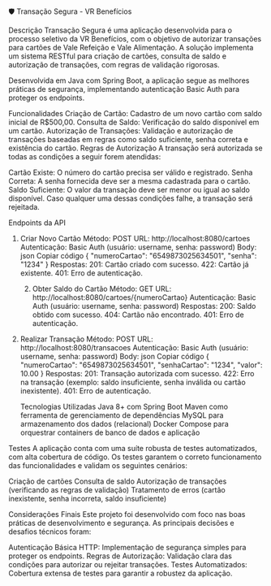🛡️ Transação Segura - VR Benefícios

Descrição
Transação Segura é uma aplicação desenvolvida para o processo seletivo da VR Benefícios, com o objetivo de autorizar transações para cartões de Vale Refeição e Vale Alimentação. A solução implementa um sistema RESTful para criação de cartões, consulta de saldo e autorização de transações, com regras de validação rigorosas.

Desenvolvida em Java com Spring Boot, a aplicação segue as melhores práticas de segurança, implementando autenticação Basic Auth para proteger os endpoints.

Funcionalidades
Criação de Cartão: Cadastro de um novo cartão com saldo inicial de R$500,00.
Consulta de Saldo: Verificação do saldo disponível em um cartão.
Autorização de Transações: Validação e autorização de transações baseadas em regras como saldo suficiente, senha correta e existência do cartão.
Regras de Autorização
A transação será autorizada se todas as condições a seguir forem atendidas:

Cartão Existe: O número do cartão precisa ser válido e registrado.
Senha Correta: A senha fornecida deve ser a mesma cadastrada para o cartão.
Saldo Suficiente: O valor da transação deve ser menor ou igual ao saldo disponível.
Caso qualquer uma dessas condições falhe, a transação será rejeitada.




Endpoints da API


1. Criar Novo Cartão
Método: POST
URL: http://localhost:8080/cartoes
Autenticação: Basic Auth (usuário: username, senha: password)
Body:
json
Copiar código
{
    "numeroCartao": "6549873025634501",
    "senha": "1234"
}
Respostas:
201: Cartão criado com sucesso.
422: Cartão já existente.
401: Erro de autenticação.

   2. Obter Saldo do Cartão
Método: GET
URL: http://localhost:8080/cartoes/{numeroCartao}
Autenticação: Basic Auth (usuário: username, senha: password)
Respostas:
200: Saldo obtido com sucesso.
404: Cartão não encontrado.
401: Erro de autenticação.

3. Realizar Transação
Método: POST
URL: http://localhost:8080/transacoes
Autenticação: Basic Auth (usuário: username, senha: password)
Body:
json
Copiar código
{
    "numeroCartao": "6549873025634501",
    "senhaCartao": "1234",
    "valor": 10.00
}
Respostas:
201: Transação autorizada com sucesso.
422: Erro na transação (exemplo: saldo insuficiente, senha inválida ou cartão inexistente).
401: Erro de autenticação.




   Tecnologias Utilizadas
Java 8+ com Spring Boot
Maven como ferramenta de gerenciamento de dependências
MySQL para armazenamento dos dados (relacional)
Docker Compose para orquestrar containers de banco de dados e aplicação



Testes
A aplicação conta com uma suíte robusta de testes automatizados, com alta cobertura de código. Os testes garantem o correto funcionamento das funcionalidades e validam os seguintes cenários:

Criação de cartões
Consulta de saldo
Autorização de transações (verificando as regras de validação)
Tratamento de erros (cartão inexistente, senha incorreta, saldo insuficiente)


Considerações Finais
Este projeto foi desenvolvido com foco nas boas práticas de desenvolvimento e segurança. As principais decisões e desafios técnicos foram:

Autenticação Básica HTTP: Implementação de segurança simples para proteger os endpoints.
Regras de Autorização: Validação clara das condições para autorizar ou rejeitar transações.
Testes Automatizados: Cobertura extensa de testes para garantir a robustez da aplicação.
